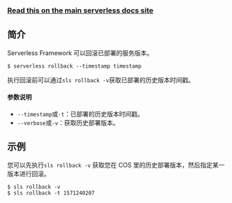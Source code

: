 <!--
title: Serverless CLI 回滚服务
menuText: 回滚服务
menuOrder: 14
description: Rollback the Serverless service to a specific deployment
layout: Doc
-->

<!-- DOCS-SITE-LINK:START automatically generated  -->

### [Read this on the main serverless docs site](https://www.serverless.com/framework/docs/providers/aws/cli-reference/rollback/)

<!-- DOCS-SITE-LINK:END -->

## 简介
Serverless Framework 可以回滚已部署的服务版本。
```
$ serverless rollback --timestamp timestamp
```

执行回滚前可以通过`sls rollback -v`获取已部署的历史版本时间戳。

#### 参数说明
- `--timestamp`或`-t`：已部署的历史版本时间戳。
- `--verbose`或`-v`：获取历史部署版本。



## 示例

您可以先执行`sls rollback -v` 获取您在 COS 里的历史部署版本，然后指定某一版本进行回滚。
```
$ sls rollback -v
$ sls rollback -t 1571240207
```

